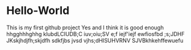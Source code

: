 # Hello-World
This is my first github project
Yes and I think it is good enough
hhgghhhghhg klubdLCIUDB;C iuv;oiu;SV e;f iejf'iejf
 ewfiosfbd ;s;JDHF JKskjhdjfh;skjdfh
 sdkfjbs jvsd vjhs;dHISUHVRNV 
 SJVBkhkehffewuefu
